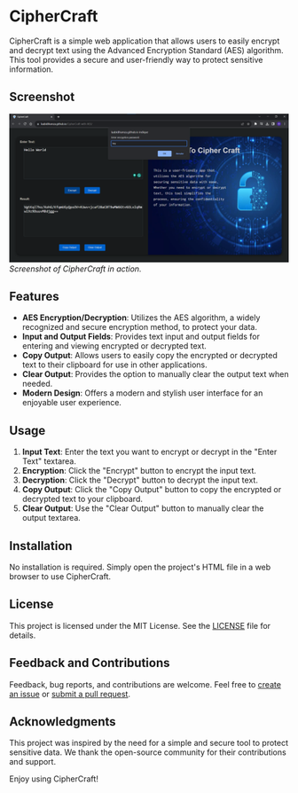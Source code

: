 # CipherCraft

CipherCraft is a simple web application that allows users to easily encrypt and decrypt text using the Advanced Encryption Standard (AES) algorithm. This tool provides a secure and user-friendly way to protect sensitive information.

## Screenshot
![Screenshot](https://github.com/laabidihamza/CipherCraft-with-AES/blob/cc29e0fc7de2e23e5da96fc6310d418dadc12ca0/assets/Screenshot.png)
*Screenshot of CipherCraft in action.*

## Features

- **AES Encryption/Decryption**: Utilizes the AES algorithm, a widely recognized and secure encryption method, to protect your data.
- **Input and Output Fields**: Provides text input and output fields for entering and viewing encrypted or decrypted text.
- **Copy Output**: Allows users to easily copy the encrypted or decrypted text to their clipboard for use in other applications.
- **Clear Output**: Provides the option to manually clear the output text when needed.
- **Modern Design**: Offers a modern and stylish user interface for an enjoyable user experience.
## Usage

1. **Input Text**: Enter the text you want to encrypt or decrypt in the "Enter Text" textarea.
2. **Encryption**: Click the "Encrypt" button to encrypt the input text.
3. **Decryption**: Click the "Decrypt" button to decrypt the input text.
4. **Copy Output**: Click the "Copy Output" button to copy the encrypted or decrypted text to your clipboard.
5. **Clear Output**: Use the "Clear Output" button to manually clear the output textarea.

## Installation

No installation is required. Simply open the project's HTML file in a web browser to use CipherCraft.

## License

This project is licensed under the MIT License. See the [LICENSE](LICENSE) file for details.


## Feedback and Contributions

Feedback, bug reports, and contributions are welcome. Feel free to [create an issue](https://github.com/your-repo/issues) or [submit a pull request](https://github.com/your-repo/pulls).


## Acknowledgments

This project was inspired by the need for a simple and secure tool to protect sensitive data. We thank the open-source community for their contributions and support.

Enjoy using CipherCraft!
